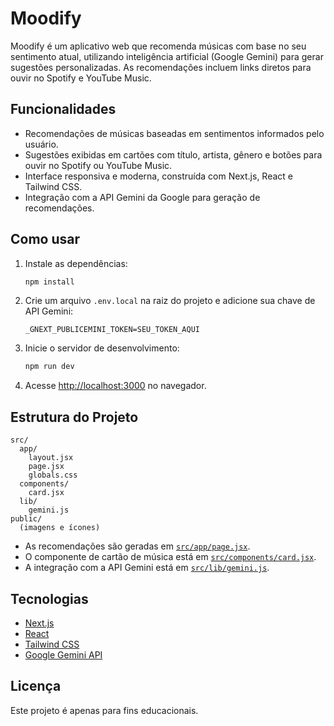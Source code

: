 # Moodify

Moodify é um aplicativo web que recomenda músicas com base no seu sentimento atual, utilizando inteligência artificial (Google Gemini) para gerar sugestões personalizadas. As recomendações incluem links diretos para ouvir no Spotify e YouTube Music.

## Funcionalidades

- Recomendações de músicas baseadas em sentimentos informados pelo usuário.
- Sugestões exibidas em cartões com título, artista, gênero e botões para ouvir no Spotify ou YouTube Music.
- Interface responsiva e moderna, construída com Next.js, React e Tailwind CSS.
- Integração com a API Gemini da Google para geração de recomendações.

## Como usar

1. Instale as dependências:

   ```sh
   npm install
   ```

2. Crie um arquivo `.env.local` na raiz do projeto e adicione sua chave de API Gemini:

   ```
   _GNEXT_PUBLICEMINI_TOKEN=SEU_TOKEN_AQUI
   ```

3. Inicie o servidor de desenvolvimento:

   ```sh
   npm run dev
   ```

4. Acesse [http://localhost:3000](http://localhost:3000) no navegador.

## Estrutura do Projeto

```
src/
  app/
    layout.jsx
    page.jsx
    globals.css
  components/
    card.jsx
  lib/
    gemini.js
public/
  (imagens e ícones)
```

- As recomendações são geradas em [`src/app/page.jsx`](src/app/page.jsx).
- O componente de cartão de música está em [`src/components/card.jsx`](src/components/card.jsx).
- A integração com a API Gemini está em [`src/lib/gemini.js`](src/lib/gemini.js).

## Tecnologias

- [Next.js](https://nextjs.org/)
- [React](https://react.dev/)
- [Tailwind CSS](https://tailwindcss.com/)
- [Google Gemini API](https://ai.google.dev/)

## Licença

Este projeto é apenas para fins educacionais.
